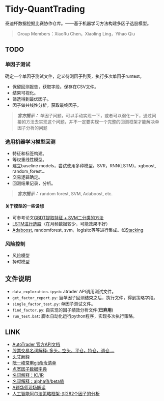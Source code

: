 # Tidy-QuantTrading
泰迪杯数据挖掘比赛协作仓库。——基于机器学习方法构建多因子选股模型。
> Group Members：XiaoRu Chen，Xiaoling Ling，Yihao Qiu

## TODO

### 单因子测试

确定一个单因子测试文件，定义待测因子列表，执行多次单因子runtest。
- 保留回测报告，获取字段，保存在CSV文件。
- 结果可视化。
- 筛选得到最优因子。
- 因子做共线性分析，获取最终因子。

> _**官方提示：**_ 单因子问题，可以手动实现一下，或者可以弱化一下，通过间接的方法去实现这个问题，并不一定要实现一个完整的回测框架才能解决单因子分析的问题

### 选用机器学习模型回测
- 特征和标签构建。
- 等权重线性模型。
- 建立baseline models，尝试使用多种模型。SVR，RNN(LSTM)，xgboost, random_forest...
- 交易逻辑确定。
- 回测结果记录，分析。

> _**官方提示：**_ random forest, SVM, Adaboost, etc.
> 
#### 关于模型的一些设想
- 可参考论文[GBDT提取特征 + SVM二分类的方法](https://github.com/JoshuaQYH/TIDIBEI/blob/master/references/SA20190100000_36930159.pdf)
- [LSTM进行选股](https://qiniu-images.datayes.com/huatai9.pdf)（在月频数据较少，可能效果不好）
- [Adaboost](http://pg.jrj.com.cn/acc/Res/CN_RES/INVEST/2016/5/31/ed36ae43-0f6e-4051-bb9c-2e9a67632d74.pdf), randomforest, svm，logisitc等等进行集成。如[Stacking](https://cloud.tencent.com/developer/article/1137060) 

### 风险控制
- 风险模型
- 择时模型


## 文件说明
- `data_exploration.ipynb`: atrader API调用测试文件。
- `get_factor_report.py`: 当单因子回测结束之后，执行文件，得到策略字段。
- `single_factor_test.py`: 单因子测试文件。
- `find_factor.py`: 自实现的因子绩效分析文件(**已弃用**)
- `run_test.bat`: 脚本自动化运行python程序，实现多次执行策略。


## LINK 
- [AutoTrader 官方API文档](https://www.digquant.com.cn/documents/17#h1-u5FEBu901Fu5F00u59CB-0)
- [股票交易名词解释: 多头，空头，平仓，持仓，调仓....](http://stock.hexun.com/menu/stepbystep/step3.html)
- [头寸解释](https://wiki.mbalib.com/wiki/%E5%A4%B4%E5%AF%B8)
- [阮一峰常用git命令清单](http://www.ruanyifeng.com/blog/2015/12/git-cheat-sheet.html)
- [点宽因子数据字典](https://www.digquant.com.cn/documents/23)
- [名词解释：IC/IR](https://xueqiu.com/1652627245/108835836)
- [名词解释：alpha值/beta值](https://blog.csdn.net/yezi113yezi/article/details/81078128)
- [A题华师现场解读](https://edu.tipdm.org/)
- [人工智能阿尔法策略框架-对282个因子的分析](https://www.jiqizhixin.com/articles/2019-01-26-5)
